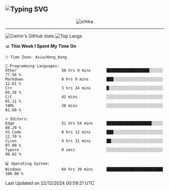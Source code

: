 ![Typing SVG](https://readme-typing-svg.demolab.com?font=Jost&size=24&pause=1000&color=7799EE&vCenter=true&multiline=true&random=false&width=435&height=100&lines=Hi+there;I'm+Sakurakouji+Nanaha;You+can+also+tell+me+Cwlrin%E2%98%86)
---
<p align="center">
  <img src="https://image.cwlrin.wiki/images/2024/11/09/1000015899.md.png" alt="ichika" border="0" />
</p>

---
![Cwlrin's GitHub stats](https://github-readme-stats.vercel.app/api?username=cwlrin&show_icons=true&theme=buefy)
![Top Langs](https://github-readme-stats.vercel.app/api/top-langs/?username=cwlrin&layout=compact&hide=html,css)

<!--START_SECTION:waka-->
📊 **This Week I Spent My Time On** 

```text
🕑︎ Time Zone: Asia/Hong_Kong

💬 Programming Languages: 
Other                    50 hrs 9 mins       ███████████████████░░░░░░   77.56 % 
Markdown                 8 hrs 9 mins        ███░░░░░░░░░░░░░░░░░░░░░░   12.61 % 
C++                      3 hrs 24 mins       █░░░░░░░░░░░░░░░░░░░░░░░░   05.28 % 
C/C                      42 mins             ░░░░░░░░░░░░░░░░░░░░░░░░░   01.11 % 
YAML                     38 mins             ░░░░░░░░░░░░░░░░░░░░░░░░░   01.00 % 

🔥 Editors: 
Edge                     51 hrs 54 mins      ████████████████████░░░░░   80.29 % 
VS Code                  8 hrs 12 mins       ███░░░░░░░░░░░░░░░░░░░░░░   12.70 % 
CLion                    4 hrs 31 mins       ██░░░░░░░░░░░░░░░░░░░░░░░   07.00 % 
Typora                   0 secs              ░░░░░░░░░░░░░░░░░░░░░░░░░   00.02 % 

💻 Operating System: 
Windows                  64 hrs 39 mins      █████████████████████████   100.00 % 
```


 Last Updated on 22/12/2024 00:59:21 UTC
<!--END_SECTION:waka-->
